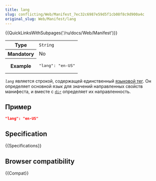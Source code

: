 ```yaml
---
title: lang
slug: conflicting/Web/Manifest_7ec32c6987e59d5f1cb08f8c9d900a4c
original_slug: Web/Manifest/lang
---
```


{{QuickLinksWithSubpages('/ru/docs/Web/Manifest')}}

<table class="properties">
  <tbody>
    <tr>
      <th scope="row">Type</th>
      <td><code>String</code></td>
    </tr>
    <tr>
      <th scope="row">Mandatory</th>
      <td>No</td>
    </tr>
    <tr>
      <th scope="row">Example</th>
      <td><pre class="brush: json no-line-numbers">"lang": "en-US"</pre></td>
    </tr>
  </tbody>
</table>

_`lang`_ является строкой, содержащей единственный [языковой тег](../HTML/Global_attributes/lang). Он определяет основной язык для значений направленных свойств манифеста, и вместе с [`dir`](./dir) определяет их направленность.

## Пример

```json
"lang": "en-US"
```

## Specification

{{Specifications}}

## Browser compatibility

{{Compat}}
